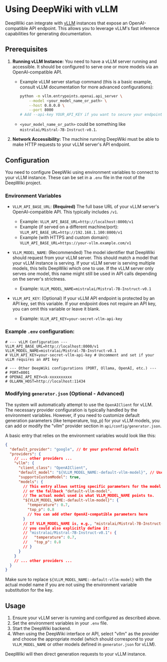 # Using DeepWiki with vLLM

DeepWiki can integrate with [vLLM](https://github.com/vllm-project/vllm) instances that expose an OpenAI-compatible API endpoint. This allows you to leverage vLLM's fast inference capabilities for generating documentation.

## Prerequisites

1.  **Running vLLM Instance:** You need to have a vLLM server running and accessible. It should be configured to serve one or more models via an OpenAI-compatible API.
    *   Example vLLM server startup command (this is a basic example, consult vLLM documentation for more advanced configurations):
        ```bash
        python -m vllm.entrypoints.openai.api_server \
            --model <your_model_name_or_path> \
            --host 0.0.0.0 \
            --port 8000
        # Add --api-key YOUR_API_KEY if you want to secure your endpoint
        ```
    *   `<your_model_name_or_path>` could be something like `mistralai/Mistral-7B-Instruct-v0.1`.

2.  **Network Accessibility:** The machine running DeepWiki must be able to make HTTP requests to your vLLM server's API endpoint.

## Configuration

You need to configure DeepWiki using environment variables to connect to your vLLM instance. These can be set in a `.env` file in the root of the DeepWiki project.

### Environment Variables

*   `VLLM_API_BASE_URL`: **(Required)** The full base URL of your vLLM server's OpenAI-compatible API. This typically includes `/v1`.
    *   Example: `VLLM_API_BASE_URL=http://localhost:8000/v1`
    *   Example (if served on a different machine/port): `VLLM_API_BASE_URL=http://192.168.1.100:8000/v1`
    *   Example (with HTTPS and custom domain): `VLLM_API_BASE_URL=https://your-vllm.example.com/v1`

*   `VLLM_MODEL_NAME`: (Recommended) The model identifier that DeepWiki should request from your vLLM server. This should match a model that your vLLM instance is serving. If your vLLM server is serving multiple models, this tells DeepWiki which one to use. If the vLLM server only serves one model, this name might still be used in API calls depending on the server's strictness.
    *   Example: `VLLM_MODEL_NAME=mistralai/Mistral-7B-Instruct-v0.1`

*   `VLLM_API_KEY`: (Optional) If your vLLM API endpoint is protected by an API key, set this variable. If your endpoint does not require an API key, you can omit this variable or leave it blank.
    *   Example: `VLLM_API_KEY=your-secret-vllm-api-key`

### Example `.env` configuration:

```env
# --- vLLM Configuration ---
VLLM_API_BASE_URL=http://localhost:8000/v1
VLLM_MODEL_NAME=mistralai/Mistral-7B-Instruct-v0.1
# VLLM_API_KEY=your-secret-vllm-api-key # Uncomment and set if your vLLM requires an API key

# --- Other DeepWiki configurations (PORT, Ollama, OpenAI, etc.) ---
# PORT=8001
# OPENAI_API_KEY=sk-xxxxxxxxxx
# OLLAMA_HOST=http://localhost:11434
```

### Modifying `generator.json` (Optional - Advanced)

The system will automatically attempt to use the `OpenAIClient` for vLLM. The necessary provider configuration is typically handled by the environment variables. However, if you need to customize default generation parameters (like temperature, top_p) for your vLLM models, you can add or modify the "vllm" provider section in `api/config/generator.json`.

A basic entry that relies on the environment variables would look like this:

```json
{
  "default_provider": "google", // Or your preferred default
  "providers": {
    // ... other providers ...
    "vllm": {
      "client_class": "OpenAIClient",
      "default_model": "${VLLM_MODEL_NAME:-default-vllm-model}", // Uses env var or a fallback
      "supportsCustomModel": true,
      "models": {
        // This entry allows setting specific parameters for the model named by VLLM_MODEL_NAME
        // or the fallback "default-vllm-model".
        // The actual model used is what VLLM_MODEL_NAME points to.
        "${VLLM_MODEL_NAME:-default-vllm-model}": {
          "temperature": 0.7,
          "top_p": 0.8
          // You can add other OpenAI-compatible parameters here
        }
        // If VLLM_MODEL_NAME is, e.g., "mistralai/Mistral-7B-Instruct-v0.1",
        // you could also explicitly define it:
        // "mistralai/Mistral-7B-Instruct-v0.1": {
        //   "temperature": 0.7,
        //   "top_p": 0.8
        // }
      }
    }
    // ... other providers ...
  }
}
```
Make sure to replace `${VLLM_MODEL_NAME:-default-vllm-model}` with the actual model name if you are not using the environment variable substitution for the key.

## Usage

1.  Ensure your vLLM server is running and configured as described above.
2.  Set the environment variables in your `.env` file.
3.  Start the DeepWiki backend.
4.  When using the DeepWiki interface or API, select "vllm" as the provider and choose the appropriate model (which should correspond to your `VLLM_MODEL_NAME` or other models defined in `generator.json` for vLLM).

DeepWiki will then direct generation requests to your vLLM instance.
```
